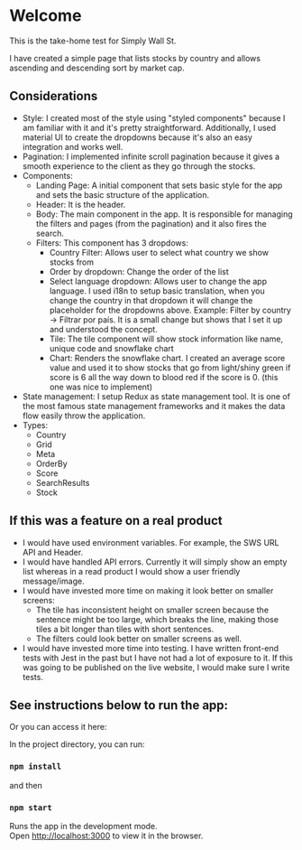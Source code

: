 # Welcome

This is the take-home test for Simply Wall St. 

I have created a simple page that lists stocks by country and allows ascending and descending sort by market cap.

## Considerations

- Style: I created most of the style using "styled components" because I am familiar with it and it's pretty straightforward. Additionally, I used material UI to create the dropdowns because it's also an easy integration and works well.
- Pagination: I implemented infinite scroll pagination because it gives a smooth experience to the client as they go through the stocks.
- Components:
  - Landing Page: A initial component that sets basic style for the app and sets the basic structure of the application.
  - Header: It is the header.
  - Body: The main component in the app. It is responsible for managing the filters and pages (from the pagination) and it also fires the search.
  - Filters: This component has 3 dropdows:
    - Country Filter: Allows user to select what country we show stocks from
    - Order by dropdown: Change the order of the list
    - Select language dropdown: Allows user to change the app language. I used i18n to setup basic translation, when you change the country in that dropdown it will change the placeholder for the dropdowns above. Example: Filter by country -> Filtrar por país. It is a small change but shows that I set it up and understood the concept.
    - Tile: The tile component will show stock information like name, unique code and snowflake chart
    - Chart: Renders the snowflake chart. I created an average score value and used it to show stocks that go from light/shiny green if score is 6 all the way down to blood red if the score is 0. (this one was nice to implement)
- State management: I setup Redux as state management tool. It is one of the most famous state management frameworks and it makes the data flow easily throw the application.
- Types:
  - Country
  - Grid
  - Meta
  - OrderBy
  - Score
  - SearchResults
  - Stock


## If this was a feature on a real product

- I would have used environment variables. For example, the SWS URL API and Header.
- I would have handled API errors. Currently it will simply show an empty list whereas in a read product I would show a user friendly message/image.
- I would have invested more time on making it look better on smaller screens:
  - The tile has inconsistent height on smaller screen because the sentence might be too large, which breaks the line, making those tiles a bit longer than tiles with short sentences.
  - The filters could look better on smaller screens as well.
- I would have invested more time into testing. I have written front-end tests with Jest in the past but I have not had a lot of exposure to it. If this was going to be published on the live website, I would make sure I write tests.

## See instructions below to run the app:

Or you can access it here: 

In the project directory, you can run:

### `npm install`
and then
### `npm start`

Runs the app in the development mode.\
Open [http://localhost:3000](http://localhost:3000) to view it in the browser.